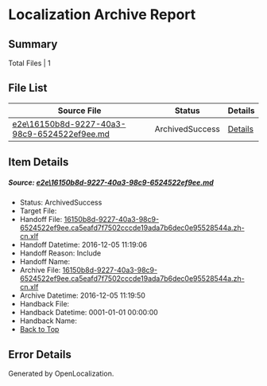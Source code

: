 # <a name='report-top'></a> Localization Archive Report

## Summary
 Total Files | 1

## File List
 Source File | Status | Details 
 ----------- | ------ | ------- 
 [e2e\16150b8d-9227-40a3-98c9-6524522ef9ee.md](https://github.com/OpenLocalizationTestOrg/ol-test0/blob/7d414c8ef44051aacdd6216601d5fc82dbb59395/e2e/16150b8d-9227-40a3-98c9-6524522ef9ee.md) | ArchivedSuccess | [Details](#e7529baa6909bfc4cd0176f47f27c8cae828a9c71)

## Item Details
##### <a name='e7529baa6909bfc4cd0176f47f27c8cae828a9c71'></a> Source: [e2e\16150b8d-9227-40a3-98c9-6524522ef9ee.md](https://github.com/OpenLocalizationTestOrg/ol-test0/blob/7d414c8ef44051aacdd6216601d5fc82dbb59395/e2e/16150b8d-9227-40a3-98c9-6524522ef9ee.md)
* Status: ArchivedSuccess
* Target File: 
* Handoff File: [16150b8d-9227-40a3-98c9-6524522ef9ee.ca5eafd7f7502cccde19ada7b6dec0e95528544a.zh-cn.xlf](https://github.com/OpenLocalizationTestOrg/ol-test0-handoff/blob/ede7e99be97c36c7ae2ae3f3f75ed287afa37e98/ol-handoff/OpenLocalizationTestOrg/ol-test0-zhcn/qimu/ht/16150b8d-9227-40a3-98c9-6524522ef9ee.ca5eafd7f7502cccde19ada7b6dec0e95528544a.zh-cn.xlf)
* Handoff Datetime: 2016-12-05 11:19:06
* Handoff Reason: Include
* Handoff Name: 
* Archive File: [16150b8d-9227-40a3-98c9-6524522ef9ee.ca5eafd7f7502cccde19ada7b6dec0e95528544a.zh-cn.xlf](https://github.com/OpenLocalizationTestOrg/ol-test0-handoff/blob/e6dcbd8af5ec212bf2ebf7fdce88cc43f040cd11/ol-archive/OpenLocalizationTestOrg/ol-test0-zhcn/qimu/ht/16150b8d-9227-40a3-98c9-6524522ef9ee.ca5eafd7f7502cccde19ada7b6dec0e95528544a.zh-cn.xlf)
* Archive Datetime: 2016-12-05 11:19:50
* Handback File: 
* Handback Datetime: 0001-01-01 00:00:00
* Handback Name: 
* [Back to Top](#report-top)


## Error Details

Generated by OpenLocalization.
